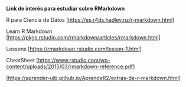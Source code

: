 **Link de interés para estudiar sobre RMarkdown**

R para Ciencia de Datos [https://es.r4ds.hadley.nz/r-markdown.html]

Learn R Markdown [https://pkgs.rstudio.com/rmarkdown/articles/rmarkdown.html]

Lessons [https://rmarkdown.rstudio.com/lesson-1.html]

CheatSheet [https://www.rstudio.com/wp-content/uploads/2015/03/rmarkdown-reference.pdf]

[https://aprender-uib.github.io/AprendeR2/extras-de-r-markdown.html]

